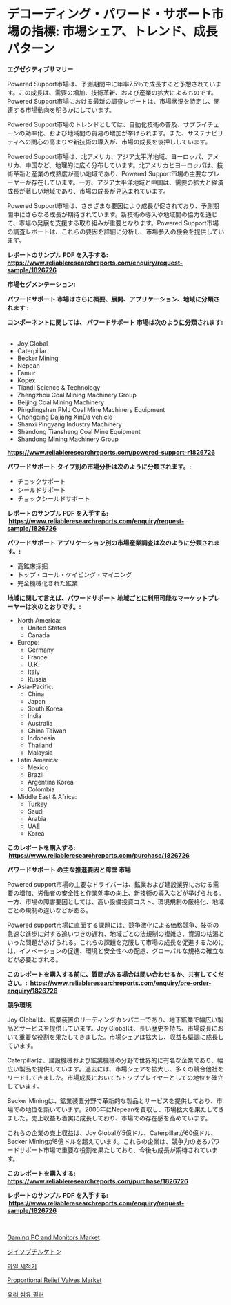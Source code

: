 <p><h1>デコーディング・パワード・サポート市場の指標: 市場シェア、トレンド、成長パターン</h1></p><p><strong>エグゼクティブサマリー</strong></p>
<p><p>Powered Support市場は、予測期間中に年率7.5％で成長すると予想されています。この成長は、需要の増加、技術革新、および産業の拡大によるものです。Powered Support市場における最新の調査レポートは、市場状況を特定し、関連する市場動向を明らかにしています。</p><p>Powered Support市場のトレンドとしては、自動化技術の普及、サプライチェーンの効率化、および地域間の貿易の増加が挙げられます。また、サステナビリティへの関心の高まりや新技術の導入が、市場の成長を後押ししています。</p><p>Powered Support市場は、北アメリカ、アジア太平洋地域、ヨーロッパ、アメリカ、中国など、地理的に広く分布しています。北アメリカとヨーロッパは、技術革新と産業の成熟度が高い地域であり、Powered Support市場の主要なプレーヤーが存在しています。一方、アジア太平洋地域と中国は、需要の拡大と経済成長が著しい地域であり、市場の成長が見込まれています。</p><p>Powered Support市場は、さまざまな要因により成長が促されており、予測期間中にさらなる成長が期待されています。新技術の導入や地域間の協力を通じて、市場の発展を支援する取り組みが重要となります。Powered Support市場の調査レポートは、これらの要因を詳細に分析し、市場参入の機会を提供しています。</p></p>
<p><strong>レポートのサンプル PDF を入手する: <a href="https://www.reliableresearchreports.com/enquiry/request-sample/1826726">https://www.reliableresearchreports.com/enquiry/request-sample/1826726</a></strong></p>
<p><strong>市場セグメンテーション:</strong></p>
<p><strong> パワードサポート 市場はさらに概要、展開、アプリケーション、地域に分類されます :</strong></p>
<p><strong>コンポーネントに関しては、 パワードサポート 市場は次のように分類されます: &nbsp;</strong></p>
<p><ul><li>Joy Global</li><li>Caterpillar</li><li>Becker Mining</li><li>Nepean</li><li>Famur</li><li>Kopex</li><li>Tiandi Science & Technology</li><li>Zhengzhou Coal Mining Machinery Group</li><li>Beijing Coal Mining Machinery</li><li>Pingdingshan PMJ Coal Mine Machinery Equipment</li><li>Chongqing Dajiang XinDa vehicle</li><li>Shanxi Pingyang Industry Machinery</li><li>Shandong Tiansheng Coal Mine Equipment</li><li>Shandong Mining Machinery Group</li></ul></p>
<p><strong><a href="https://www.reliableresearchreports.com/powered-support-r1826726">https://www.reliableresearchreports.com/powered-support-r1826726</a></strong></p>
<p><strong> パワードサポート タイプ別の市場分析は次のように分類されます。:</strong></p>
<p><ul><li>チョックサポート</li><li>シールドサポート</li><li>チョックシールドサポート</li></ul></p>
<p><strong>レポートのサンプル PDF を入手する: &nbsp;<a href="https://www.reliableresearchreports.com/enquiry/request-sample/1826726">https://www.reliableresearchreports.com/enquiry/request-sample/1826726</a></strong></p>
<p><strong> パワードサポート アプリケーション別の市場産業調査は次のように分類されます。:</strong></p>
<p><ul><li>高鉱床採掘</li><li>トップ・コール・ケイビング・マイニング</li><li>完全機械化された鉱業</li></ul></p>
<p><strong>地域に関して言えば、パワードサポート 地域ごとに利用可能なマーケットプレーヤーは次のとおりです。:</strong></p>
<p><ul>
    <li>
        North America:
        <ul>
            <li>United States</li>
            <li>Canada</li>
        </ul>
    </li>
    <li>
        Europe:
        <ul>
            <li>Germany</li>
            <li>France</li>
            <li>U.K.</li>
            <li>Italy</li>
            <li>Russia</li>
        </ul>
    </li>
    <li>
        Asia-Pacific:
        <ul>
            <li>China</li>
            <li>Japan</li>
            <li>South Korea</li>
            <li>India</li>
            <li>Australia</li>
            <li>China Taiwan</li>
            <li>Indonesia</li>
            <li>Thailand</li>
            <li>Malaysia</li>
        </ul>
    </li>
    <li>
        Latin America:
        <ul>
            <li>Mexico</li>
            <li>Brazil</li>
            <li>Argentina Korea</li>
            <li>Colombia</li>
        </ul>
    </li>
    <li>
        Middle East & Africa:
        <ul>
            <li>Turkey</li>
            <li>Saudi</li>
            <li>Arabia</li>
            <li>UAE</li>
            <li>Korea</li>
        </ul>
    </li>
    </ul></p>
<p><strong>このレポートを購入する: &nbsp;<a href="https://www.reliableresearchreports.com/purchase/1826726">https://www.reliableresearchreports.com/purchase/1826726</a></strong></p>
<p><strong>パワードサポート の主な推進要因と障壁 市場</strong></p>
<p><p>Powered support市場の主要なドライバーは、鉱業および建設業界における需要の増加、労働者の安全性と作業効率の向上、新技術の導入などが挙げられる。一方、市場の障害要因としては、高い設備投資コスト、環境規制の厳格化、地域ごとの規制の違いなどがある。</p><p>Powered support市場に直面する課題には、競争激化による価格競争、技術の急速な進歩に対する追いつきの遅れ、地域ごとの法規制の複雑さ、資源の枯渇といった問題があげられる。これらの課題を克服して市場の成長を促進するためには、イノベーションの促進、環境と安全性への配慮、グローバルな規格の確立などが必要とされる。</p></p>
<p><strong>このレポートを購入する前に、質問がある場合は問い合わせるか、共有してください。:&nbsp; <a href="https://www.reliableresearchreports.com/enquiry/pre-order-enquiry/1826726">https://www.reliableresearchreports.com/enquiry/pre-order-enquiry/1826726</a></strong></p>
<p><strong>競争環境</strong></p>
<p><p>Joy Globalは、鉱業装置のリーディングカンパニーであり、地下鉱業で幅広い製品とサービスを提供しています。Joy Globalは、長い歴史を持ち、市場成長において重要な役割を果たしてきました。市場シェアは拡大し、収益も堅調に成長しています。</p><p>Caterpillarは、建設機械および鉱業機械の分野で世界的に有名な企業であり、幅広い製品を提供しています。過去には、市場シェアを拡大し、多くの競合他社をリードしてきました。市場成長においてもトッププレイヤーとしての地位を確立しています。</p><p>Becker Miningは、鉱業装置分野で革新的な製品とサービスを提供しており、市場での地位を築いています。2005年にNepeanを買収し、市場拡大を果たしてきました。売上収益も着実に成長しており、市場での存在感を高めています。</p><p>これらの企業の売上収益は、Joy Globalが5億ドル、Caterpillarが60億ドル、Becker Miningが8億ドルを超えています。これらの企業は、競争力のあるパワードサポート市場で重要な役割を果たしており、今後も成長が期待されています。</p></p>
<p><strong>このレポートを購入する: &nbsp; <a href="https://www.reliableresearchreports.com/purchase/1826726">https://www.reliableresearchreports.com/purchase/1826726</a></strong></p>
<p><strong>レポートのサンプル PDF を入手する: &nbsp;<a href="https://www.reliableresearchreports.com/enquiry/request-sample/1826726">https://www.reliableresearchreports.com/enquiry/request-sample/1826726</a></strong><strong></strong></p>
<p>&nbsp;</p>
<p><p><a href="https://www.linkedin.com/pulse/gaming-pc-monitors-market-trends-analysis-forecasted-period-s1rpc?trackingId=8XfTnDboXV%2BZux2XK5lGaw%3D%3D">Gaming PC and Monitors Market</a></p><p><a href="https://github.com/sghwr779811674/Market-Research-Report-List-1/blob/main/386153732257.md">ジイソブチルケトン</a></p><p><a href="https://medium.com/@corneliutrifa2022/%EA%B3%BC%EC%9D%BC-%EC%84%B8%EC%B2%99%EA%B8%B0-%EC%8B%9C%EC%9E%A5-%ED%86%B5%EC%B0%B0-%EC%8B%9C%EC%9E%A5-%EB%8F%99%ED%96%A5-%EC%84%B1%EC%9E%A5-2024%EB%85%84%EB%B6%80%ED%84%B0-2031%EB%85%84%EA%B9%8C%EC%A7%80-%EC%98%88%EC%B8%A1%EB%90%9C-%EA%B3%84%ED%9A%8D-b77547cda89c">과일 세척기</a></p><p><a href="https://github.com/mharielmesa/Market-Research-Report-List-3/blob/main/proportional-relief-valves-market.md">Proportional Relief Valves Market</a></p><p><a href="https://github.com/OwenHamiytll568745/Market-Research-Report-List-1/blob/main/914869529447.md">유리 섬유 필러</a></p></p>